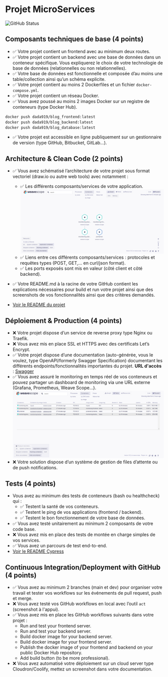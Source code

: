 # Projet MicroServices

![GitHub Status](https://github.com/dada919/MicroServices/actions/workflows/run.yml/badge.svg)

## Composants techniques de base (4 points)

 - ✅ Votre projet contient un frontend avec au minimum deux routes.
 - ✅ Votre projet contient un backend avec une base de données dans un conteneur spécifique. Vous expliquerez le choix de votre technologie de base de données (relationnelles ou non relationnelles).
 - ✅ Votre base de données est fonctionnelle et composée d’au moins une table/collection ainsi qu’un schéma explicite.
 - ✅ Votre projet contient au moins 2 Dockerfiles et un fichier `docker-compose.yml`.
 - ✅ Votre projet contient un réseau Docker.
 - ✅ Vous avez poussé au moins 2 images Docker sur un registre de conteneurs (type Docker Hub).
 ```bash
docker push dada919/blog_frontend:latest
docker push dada919/blog_backend:latest
docker push dada919/blog_database:latest
```
 - ✅ Votre projet est accessible en ligne publiquement sur un gestionnaire de version (type GitHub, Bitbucket, GitLab…). 


 ## Architecture & Clean Code (2 points)

- ✅ Vous avez schématisé l’architecture de votre projet sous format vectoriel (draw.io ou autre web tools) avec notamment :
  - ✅ Les différents composants/services de votre application.
  ![Architecture](./Screen/WeaveScope.PNG)
  - ✅ Liens entre ces différents composants/services : protocoles et requêtes types (POST, GET,… en curl/json format).
  - ✅ Les ports exposés sont mis en valeur (côté client et côté backend).
- ✅ Votre README.md à la racine de votre GitHub contient les explications nécessaires pour build et run votre projet ainsi que des screenshots de vos fonctionnalités ainsi que des critères demandés.

- [Voir le README du projet](./Monitoring/README.md)


## Déploiement & Production (4 points)

- ❌ Votre projet dispose d’un service de reverse proxy type Nginx ou Traefik.
- ❌ Vous avez mis en place SSL et HTTPS avec des certificats Let’s Encrypt.
- ✅ Votre projet dispose d’une documentation (auto-générée, vous le voulez, type OpenAPI/formerly Swagger Specification) documentant les différents endpoints/fonctionnalités importantes du projet.
  **URL d'accès** : [Swagger](http://localhost:3001/api-docs/)
- ✅ Vous avez assuré le monitoring en temps réel de vos conteneurs et pouvez partager un dashboard de monitoring via une URL externe (Grafana, Prometheus, Weave Scope…).
  ![Architecture](./Screen/WeaveScope-Dashboard.PNG)
- ❌ Votre solution dispose d’un système de gestion de files d’attente ou de push notifications.


## Tests (4 points)

- Vous avez au minimum des tests de conteneurs (bash ou healthcheck) qui :
  - ✅ Testent la santé de vos conteneurs.
  - ✅ Testent le ping de vos applications (frontend / backend).
  - ✅ Testent le bon fonctionnement de votre base de données.
- ✅ Vous avez testé unitairement au minimum 2 composants de votre code base.
- ❌ Vous avez mis en place des tests de montée en charge simples de vos services.
- ✅ Vous avez un parcours de test end-to-end.
- [Voir le README Cypress](./Cypress/README.md)


## Continuous Integration/Deployment with GitHub (4 points)

- ✅ Vous avez au minimum 2 branches (main et dev) pour organiser votre travail et tester vos workflows sur les événements de pull request, push et merge.
- ❌ Vous avez testé vos GitHub workflows en local avec l’outil `act` (screenshot à l'appui).
- ✅ Vous avez mis en place les GitHub workflows suivants dans votre projet :
  - Run and test your frontend server.
  - Run and test your backend server.
  - Build docker image for your backend server.
  - Build docker image for your frontend server.
  - Publish the docker image of your frontend and backend on your public Docker Hub repository.
  - Add build button (to be more professional).
- ❌ Vous avez automatisé votre déploiement sur un cloud server type Cloudron/Coolify, mettez un screenshot dans votre documentation.
